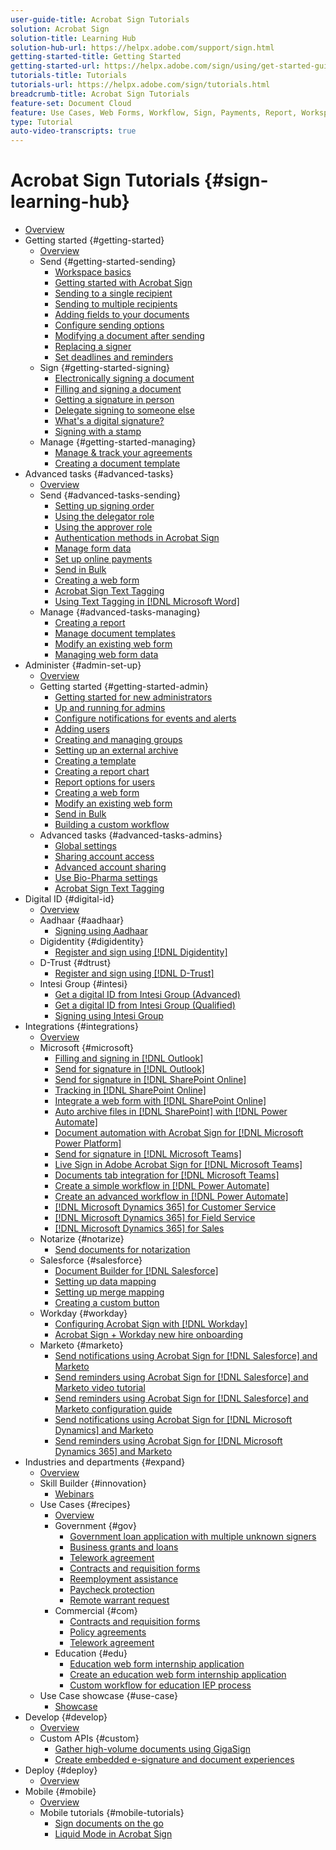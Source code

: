 ```yaml
---
user-guide-title: Acrobat Sign Tutorials
solution: Acrobat Sign
solution-title: Learning Hub
solution-hub-url: https://helpx.adobe.com/support/sign.html
getting-started-title: Getting Started
getting-started-url: https://helpx.adobe.com/sign/using/get-started-guide.html
tutorials-title: Tutorials
tutorials-url: https://helpx.adobe.com/sign/tutorials.html
breadcrumb-title: Acrobat Sign Tutorials
feature-set: Document Cloud
feature: Use Cases, Web Forms, Workflow, Sign, Payments, Report, Workspace, Deadline, Administration, Digital ID, Form, Integrations, Mobile, Skill Builder
type: Tutorial
auto-video-transcripts: true
---
```


# Acrobat Sign Tutorials {#sign-learning-hub}

+ [Overview](overview.md)
+ Getting started {#getting-started}
  + [Overview](sign-beginner-tutorials/beginner-users-overview.md)
  + Send {#getting-started-sending}
    + [Workspace basics](sign-beginner-tutorials/quick-tour.md)
    +  [Getting started with Acrobat Sign](sign-beginner-tutorials/new-sender.md)
    + [Sending to a single recipient](sign-beginner-tutorials/send-to-single-recipient.md)
    + [Sending to multiple recipients](sign-beginner-tutorials/send-to-multiple-recipients.md)
    + [Adding fields to your documents](sign-beginner-tutorials/adding-fields.md)
    + [Configure sending options](sign-beginner-tutorials/sending-options.md)
    + [Modifying a document after sending](sign-beginner-tutorials/modify-in-flight.md)
    + [Replacing a signer](sign-beginner-tutorials/replace-signer.md)
    + [Set deadlines and reminders](sign-beginner-tutorials/set-deadlines-reminders.md)
  + Sign {#getting-started-signing}
    + [Electronically signing a document](sign-beginner-tutorials/electronically-sign-a-document.md)
    + [Filling and signing a document](sign-beginner-tutorials/fill-and-sign.md)
    + [Getting a signature in person](sign-beginner-tutorials/sign-in-person.md)
    + [Delegate signing to someone else](sign-beginner-tutorials/delegate-signing.md)
    + [What's a digital signature?](sign-beginner-tutorials/sign-with-a-digital-signature.md)
    + [Signing with a stamp](sign-beginner-tutorials/sign-with-a-stamp.md)
  + Manage {#getting-started-managing}
    + [Manage & track your agreements](sign-beginner-tutorials/manage-and-track.md)
    + [Creating a document template](https://experienceleague.adobe.com/docs/document-cloud-learn/sign-learning-hub/admin-set-up/getting-started-admin/create-a-template.html)
+ Advanced tasks {#advanced-tasks}
  + [Overview](sign-advanced-users/advanced-users-overview.md)
  + Send {#advanced-tasks-sending}
    + [Setting up signing order](sign-advanced-users/setting-up-routing.md)
    + [Using the delegator role](sign-advanced-users/delegate-signature.md)
    + [Using the approver role](sign-advanced-users/add-an-approver.md)
    + [Authentication methods in Acrobat Sign](sign-advanced-users/authentication-methods.md)
    + [Manage form data](sign-advanced-users/manage-form-data.md)
    + [Set up online payments](sign-advanced-users/set-up-online-payments.md)
    + [Send in Bulk](https://experienceleague.adobe.com/docs/document-cloud-learn/sign-learning-hub/admin-set-up/getting-started-admin/megasign.html)      
    + [Creating a web form](https://experienceleague.adobe.com/docs/document-cloud-learn/sign-learning-hub/admin-set-up/getting-started-admin/webform.html)
    + [Acrobat Sign Text Tagging](https://experienceleague.adobe.com/docs/document-cloud-learn/sign-learning-hub/admin-set-up/advanced-tasks-admins/adobe-sign-text-tagging.html)
    + [Using Text Tagging in [!DNL Microsoft Word]](sign-advanced-users/text-tagging-word.md)
  + Manage {#advanced-tasks-managing}
    + [Creating a report](sign-advanced-users/creating-a-report.md)
    + [Manage document templates](sign-advanced-users/edit-a-template.md)
    + [Modify an existing web form](sign-advanced-users/modify-webform.md)
    + [Managing web form data](sign-advanced-users/manage-webform-data.md)
+ Administer {#admin-set-up}
  + [Overview](admin/intro-admin-overview.md)
  + Getting started {#getting-started-admin}
    + [Getting started for new administrators](admin/get-started-admin.md)
    + [Up and running for admins](admin/up-and-running-admin.md)
    + [Configure notifications for events and alerts](admin/set-up-shared-events-and-alert.md)
    + [Adding users](admin/add-users-to-your-account.md)
    + [Creating and managing groups](admin/create-and-manage-groups.md)
    + [Setting up an external archive](admin/set-up-your-external-archive.md)
    + [Creating a template](sign-advanced-users/create-a-template.md)
    + [Creating a report chart](admin/create-a-report.md)
    + [Report options for users](admin/report-options.md)
    + [Creating a web form](sign-advanced-users/webform.md)
    + [Modify an existing web form](https://experienceleague.adobe.com/docs/document-cloud-learn/sign-learning-hub/advanced-tasks/advanced-tasks-managing/modify-webform.html)
    + [Send in Bulk](sign-advanced-users/megasign.md)
    + [Building a custom workflow](admin/building-a-custom-workflow.md)
  + Advanced tasks {#advanced-tasks-admins}
    + [Global settings](admin/learn-about-global-settings.md)
    + [Sharing account access](admin/share-account-access.md)
    + [Advanced account sharing](admin/advanced-account-sharing.md)
    + [Use Bio-Pharma settings](admin/use-bio-pharma-settings.md)
    + [Acrobat Sign Text Tagging](sign-advanced-users/adobe-sign-text-tagging.md)
+ Digital ID {#digital-id}
  + [Overview](digitalid/digitalid-overview.md)
  + Aadhaar {#aadhaar}
    + [Signing using Aadhaar](digitalid/aadhaar-sign.md)
  + Digidentity {#digidentity}
    + [Register and sign using [!DNL Digidentity]](digitalid/digidentity-sign.md)
  + D-Trust {#dtrust}
    + [Register and sign using [!DNL D-Trust]](digitalid/d-trust.md)
  + Intesi Group {#intesi}
    + [Get a digital ID from Intesi Group (Advanced)](digitalid/intesi-advanced.md)
    + [Get a digital ID from Intesi Group (Qualified)](digitalid/intesi-qualified.md)
    + [Signing using Intesi Group](digitalid/intesi-sign.md)
+ Integrations {#integrations}
  + [Overview](integrations/integrations-overview.md)
  + Microsoft {#microsoft}
    + [Filling and signing in [!DNL Outlook]](integrations/fill-and-sign-doc-microsoft-outlook.md)
    + [Send for signature in [!DNL Outlook]](integrations/send-for-signature-with-outlook.md)
    + [Send for signature in [!DNL SharePoint Online]](integrations/send-for-signature-with-sharepoint-online.md)
    + [Tracking in [!DNL SharePoint Online]](integrations/track-an-agreement-with-sharepoint-online.md)
    + [Integrate a web form with [!DNL SharePoint Online]](integrations/integrate-web-form-sharepoint-online.md)
    + [Auto archive files in [!DNL SharePoint] with [!DNL Power Automate]](integrations/auto-archive-sharepoint-power-automate.md)
    + [Document automation with Acrobat Sign for [!DNL Microsoft Power Platform]](integrations/documentautomation.md)
    + [Send for signature in [!DNL Microsoft Teams]](integrations/adobe-sign-teams-mortgage.md)
    + [Live Sign in Adobe Acrobat Sign for [!DNL Microsoft Teams]](integrations/live-sign-microsoft-teams.md) 
    + [Documents tab integration for [!DNL Microsoft Teams]](integrations/acrobat-sign-teams-documents-tab.md)
    + [Create a simple workflow in [!DNL Power Automate]](integrations/simple-workflow-power-automate.md)
    + [Create an advanced workflow in [!DNL Power Automate]](integrations/advanced-workflow-power-automate.md)
    + [[!DNL Microsoft Dynamics 365] for Customer Service](integrations/dynamics-customer-service.md)
    + [[!DNL Microsoft Dynamics 365] for Field Service](integrations/dynamics-field-service.md)
    + [[!DNL Microsoft Dynamics 365] for Sales](integrations/dynamics-sales.md)
  + Notarize {#notarize}
    + [Send documents for notarization](integrations/send-document-notarize.md)
  + Salesforce {#salesforce}
    + [Document Builder for [!DNL Salesforce]](integrations/create-an-agreement-template.md)
    + [Setting up data mapping](integrations/set-up-data-mapping.md)
    + [Setting up merge mapping](integrations/set-up-merging-map.md)
    + [Creating a custom button](integrations/create-a-custom-button.md)
  + Workday {#workday}
    + [Configuring Acrobat Sign with [!DNL Workday]](integrations/workday.md)
    + [Acrobat Sign + Workday new hire onboarding](integrations/acrobat-sign-workday-onboarding.md)
  + Marketo {#marketo}
    + [Send notifications using Acrobat Sign for [!DNL Salesforce] and Marketo](integrations/marketo-salesforce-sms.md)
    + [Send reminders using Acrobat Sign for [!DNL Salesforce] and Marketo video tutorial](integrations/marketo-salesforce-reminder-video.md)
    + [Send reminders using Acrobat Sign for [!DNL Salesforce] and Marketo configuration guide](integrations/marketo-salesforce-reminder.md)
    + [Send notifications using Acrobat Sign for [!DNL Microsoft Dynamics] and Marketo](integrations/marketo-dynamics-sms.md)
    + [Send reminders using Acrobat Sign for [!DNL Microsoft Dynamics 365] and Marketo](integrations/marketo-dynamics-reminder.md)
+ Industries and departments {#expand}
  + [Overview](sign-usecase/expand-inspire-overview.md)
  + Skill Builder {#innovation}
    + [Webinars](sign-usecase/innovation-series.md)
  + Use Cases {#recipes}
    + [Overview](sign-usecase/recipes.md)
    + Government {#gov}
      + [Government loan application with multiple unknown signers](sign-usecase/webform-multiple-signers.md)
      + [Business grants and loans](sign-usecase/usecasegovgrants.md)
      + [Telework agreement](sign-usecase/usecasegovtelework.md)
      + [Contracts and requisition forms](sign-usecase/usecasegovcontracts.md)
      + [Reemployment assistance](sign-usecase/usecasegovreemployment.md)
      + [Paycheck protection](sign-usecase/usecasegovpaycheck.md)
      + [Remote warrant request](sign-usecase/usecasegovremote.md)
    + Commercial {#com}
      + [Contracts and requisition forms](sign-usecase/usecasecomcontracts.md)
      + [Policy agreements](sign-usecase/usecasecompolicy.md)
      + [Telework agreement](sign-usecase/usecasecomtelework.md)
    + Education {#edu}
      + [Education web form internship application](sign-usecase/usecase-edu-intern.md)
      + [Create an education web form internship application](sign-usecase/usecase-edu-intern-create.md)
      + [Custom workflow for education IEP process](sign-usecase/usecase-edu-iep.md)
  + Use Case showcase {#use-case}
    + [Showcase](sign-usecase/use-case-showcase.md)
+ Develop {#develop}
  + [Overview](develop/develop-overview.md)
  + Custom APIs {#custom}
    + [Gather high-volume documents using GigaSign](develop/gigasign.md)
    + [Create embedded e-signature and document experiences](develop/embeddedesignature.md)
+ Deploy {#deploy}
  + [Overview](deploy-overview.md)
+ Mobile {#mobile}
  + [Overview](mobile/mobile-overview.md)
  + Mobile tutorials {#mobile-tutorials}
    + [Sign documents on the go](mobile/sign-mobile.md)
    + [Liquid Mode in Acrobat Sign](mobile/liquidmode.md)
